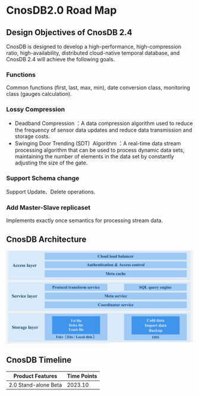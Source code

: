 # CnosDB2.0 Road Map

## Design Objectives of CnosDB 2.4

CnosDB is designed to develop a high-performance, high-compression ratio, high-availability, distributed cloud-native temporal database, and CnosDB 2.4 will achieve the following goals.

### Functions
Common functions (first, last, max, min), date conversion class, monitoring class (gauges calculation).
### Lossy Compression
- Deadband Compression ：A data compression algorithm used to reduce the frequency of sensor data updates and reduce data transmission and storage costs.
- Swinging Door Trending (SDT)  Algorithm ：A real-time data stream processing algorithm that can be used to process dynamic data sets, maintaining the number of elements in the data set by constantly adjusting the size of the gate.
### Support Schema change 
Support Update、Delete operations.
### Add Master-Slave replicaset 
Implements exactly once semantics for processing stream data.

## CnosDB Architecture

![Overall Structure](../source/_static/img/arch.jpg)

## CnosDB Timeline

| Product Features      | Time Points  |
|-----------------------| ----  |
| 2.0 Stand-alone  Beta | 2023.10 |



